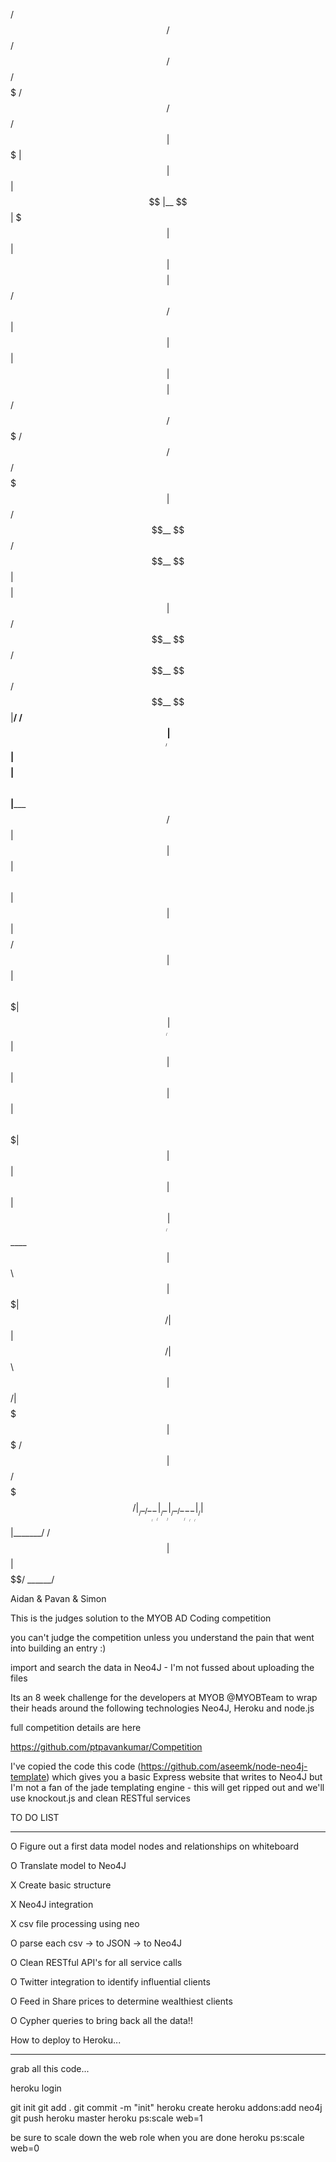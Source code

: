  /$$   /$$                     /$$   /$$    /$$$$$       /$$   /$$                 /$$
| $$$ | $$                    | $$  | $$   |__  $$      | $$$ | $$                | $$
| $$$$| $$  /$$$$$$   /$$$$$$ | $$  | $$      | $$      | $$$$| $$  /$$$$$$   /$$$$$$$  /$$$$$$      /$$  /$$$$$$$
| $$ $$ $$ /$$__  $$ /$$__  $$| $$$$$$$$      | $$      | $$ $$ $$ /$$__  $$ /$$__  $$ /$$__  $$    |__/ /$$_____/
| $$  $$$$| $$$$$$$$| $$  \ $$|_____  $$ /$$  | $$      | $$  $$$$| $$  \ $$| $$  | $$| $$$$$$$$     /$$|  $$$$$$
| $$\  $$$| $$_____/| $$  | $$      | $$| $$  | $$      | $$\  $$$| $$  | $$| $$  | $$| $$_____/    | $$ \____  $$
| $$ \  $$|  $$$$$$$|  $$$$$$/      | $$|  $$$$$$/      | $$ \  $$|  $$$$$$/|  $$$$$$$|  $$$$$$$ /$$| $$ /$$$$$$$/
|__/  \__/ \_______/ \______/       |__/ \______/       |__/  \__/ \______/  \_______/ \_______/|__/| $$|_______/
                                                                                               /$$  | $$
                                                                                              |  $$$$$$/
                                                                                               \______/  

 Aidan & Pavan & Simon

This is the judges solution to the MYOB AD Coding competition

you can't judge the competition unless you understand the pain that went into building an entry :)

 import and search the data in Neo4J - I'm not fussed about uploading the files

Its an 8 week challenge for the developers at MYOB @MYOBTeam to wrap their heads around the following technologies
Neo4J, Heroku and node.js

full competition details are here

https://github.com/ptpavankumar/Competition


I've copied the code this code (https://github.com/aseemk/node-neo4j-template) which gives you a
basic Express website that writes to Neo4J but I'm not a fan of the jade templating engine - this will get ripped out
and we'll use knockout.js and clean RESTful services


TO DO LIST
**********

O Figure out a first data model nodes and relationships on whiteboard

O Translate  model to Neo4J

X Create basic structure

X Neo4J integration

X csv file processing using neo

O parse each csv -> to JSON -> to Neo4J

O Clean RESTful API's for all service calls

O Twitter integration to identify influential clients

O Feed in Share prices to determine wealthiest clients

O Cypher queries to bring back all the data!!

How to deploy to Heroku...
**********************

grab all this code...

heroku login

git init
git add .
git commit -m "init"
heroku create
heroku addons:add neo4j
git push heroku master
heroku ps:scale web=1

be sure to scale down the web role when you are done
heroku ps:scale web=0


